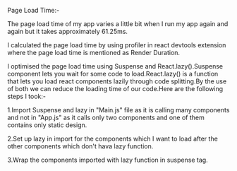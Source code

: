 Page Load Time:-

The page load time of my app varies a little bit when I run my app again and again but it takes approximately 61.25ms.

I calculated the page load time by using profiler in react devtools extension where the page load time is mentioned as Render Duration.

I optimised the page load time using Suspense and React.lazy().Suspense component lets you wait for some code to load.React.lazy() is a function that lets you load react components lazily through code splitting.By the use of both we can reduce the loading time of our code.Here are the following steps I took:-

1.Import Suspense and lazy in "Main.js" file as it is calling many components and not in "App.js" as it calls only two components and one of them contains only static design.

2.Set up lazy in import for the components which I want to load after the other components which don't hava lazy function.

3.Wrap the components imported with lazy function in suspense tag.
